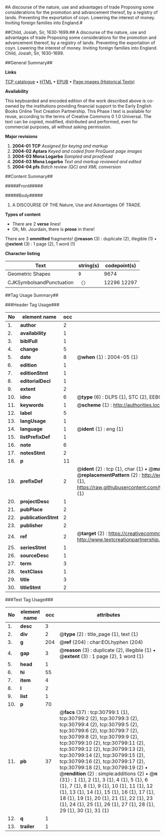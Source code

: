 #A discourse of the nature, use and advantages of trade Proposing some considerations for the promotion and advancement thereof, by a registry of lands. Preventing the exportation of coyn. Lowering the interest of money. Inviting foreign families into England.#

##Child, Josiah, Sir, 1630-1699.##
A discourse of the nature, use and advantages of trade Proposing some considerations for the promotion and advancement thereof, by a registry of lands. Preventing the exportation of coyn. Lowering the interest of money. Inviting foreign families into England.
Child, Josiah, Sir, 1630-1699.

##General Summary##

**Links**

[TCP catalogue](http://www.ota.ox.ac.uk/tcp/)  • 
[HTML](http://tei.it.ox.ac.uk/tcp/Texts-HTML/free/A32/A32828.html)  • 
[EPUB](http://tei.it.ox.ac.uk/tcp/Texts-EPUB/free/A32/A32828.epub) • 
[Page images (Historical Texts)](https://data.historicaltexts.jisc.ac.uk/view?pubId=eebo-99826396e&pageId=eebo-99826396e-30799-1)

**Availability**

This keyboarded and encoded edition of the
	       work described above is co-owned by the institutions
	       providing financial support to the Early English Books
	       Online Text Creation Partnership. This Phase I text is
	       available for reuse, according to the terms of Creative
	       Commons 0 1.0 Universal. The text can be copied,
	       modified, distributed and performed, even for
	       commercial purposes, all without asking permission.

**Major revisions**

1. __2004-01__ __TCP__ *Assigned for keying and markup*
1. __2004-02__ __Aptara__ *Keyed and coded from ProQuest page images*
1. __2004-03__ __Mona Logarbo__ *Sampled and proofread*
1. __2004-03__ __Mona Logarbo__ *Text and markup reviewed and edited*
1. __2004-04__ __pfs__ *Batch review (QC) and XML conversion*

##Content Summary##

#####Front#####

#####Body#####

1. A
DISCOURSE
OF THE
Nature, Use and Advantages
OF
TRADE.

**Types of content**

  * There are 2 **verse** lines!
  * Oh, Mr. Jourdain, there is **prose** in there!

There are 3 **ommitted** fragments! 
 @__reason__ (3) : duplicate (2), illegible (1)  •  @__extent__ (3) : 1 page (2), 1 word (1)

**Character listing**


|Text|string(s)|codepoint(s)|
|---|---|---|
|Geometric Shapes|◊|9674|
|CJKSymbolsandPunctuation|〈〉|12296 12297|

##Tag Usage Summary##

###Header Tag Usage###

|No|element name|occ|attributes|
|---|---|---|---|
|1.|__author__|2||
|2.|__availability__|1||
|3.|__biblFull__|1||
|4.|__change__|5||
|5.|__date__|8| @__when__ (1) : 2004-05 (1)|
|6.|__edition__|1||
|7.|__editionStmt__|1||
|8.|__editorialDecl__|1||
|9.|__extent__|2||
|10.|__idno__|6| @__type__ (6) : DLPS (1), STC (2), EEBO-CITATION (1), PROQUEST (1), VID (1)|
|11.|__keywords__|1| @__scheme__ (1) : http://authorities.loc.gov/ (1)|
|12.|__label__|5||
|13.|__langUsage__|1||
|14.|__language__|1| @__ident__ (1) : eng (1)|
|15.|__listPrefixDef__|1||
|16.|__note__|6||
|17.|__notesStmt__|2||
|18.|__p__|11||
|19.|__prefixDef__|2| @__ident__ (2) : tcp (1), char (1)  •  @__matchPattern__ (2) : ([0-9\-]+):([0-9IVX]+) (1), (.+) (1)  •  @__replacementPattern__ (2) : http://eebo.chadwyck.com/downloadtiff?vid=$1&page=$2 (1), https://raw.githubusercontent.com/textcreationpartnership/Texts/master/tcpchars.xml#$1 (1)|
|20.|__projectDesc__|1||
|21.|__pubPlace__|2||
|22.|__publicationStmt__|2||
|23.|__publisher__|2||
|24.|__ref__|2| @__target__ (2) : https://creativecommons.org/publicdomain/zero/1.0/ (1), http://www.textcreationpartnership.org/docs/. (1)|
|25.|__seriesStmt__|1||
|26.|__sourceDesc__|1||
|27.|__term__|3||
|28.|__textClass__|1||
|29.|__title__|3||
|30.|__titleStmt__|2||


###Text Tag Usage###

|No|element name|occ|attributes|
|---|---|---|---|
|1.|__desc__|3||
|2.|__div__|2| @__type__ (2) : title_page (1), text (1)|
|3.|__g__|204| @__ref__ (204) : char:EOLhyphen (204)|
|4.|__gap__|3| @__reason__ (3) : duplicate (2), illegible (1)  •  @__extent__ (3) : 1 page (2), 1 word (1)|
|5.|__head__|1||
|6.|__hi__|55||
|7.|__item__|4||
|8.|__l__|2||
|9.|__list__|1||
|10.|__p__|70||
|11.|__pb__|37| @__facs__ (37) : tcp:30799:1 (1), tcp:30799:2 (2), tcp:30799:3 (2), tcp:30799:4 (2), tcp:30799:5 (2), tcp:30799:6 (2), tcp:30799:7 (2), tcp:30799:8 (2), tcp:30799:9 (2), tcp:30799:10 (2), tcp:30799:11 (2), tcp:30799:12 (2), tcp:30799:13 (2), tcp:30799:14 (2), tcp:30799:15 (2), tcp:30799:16 (2), tcp:30799:17 (2), tcp:30799:18 (2), tcp:30799:19 (2)  •  @__rendition__ (2) : simple:additions (2)  •  @__n__ (31) : 1 (1), 2 (1), 3 (1), 4 (1), 5 (1), 6 (1), 7 (1), 8 (1), 9 (1), 10 (1), 11 (1), 12 (1), 13 (1), 14 (1), 15 (1), 16 (1), 17 (1), 18 (1), 19 (1), 20 (1), 21 (1), 22 (1), 23 (1), 24 (1), 25 (1), 26 (1), 27 (1), 28 (1), 29 (1), 30 (1), 31 (1)|
|12.|__q__|1||
|13.|__trailer__|1||
